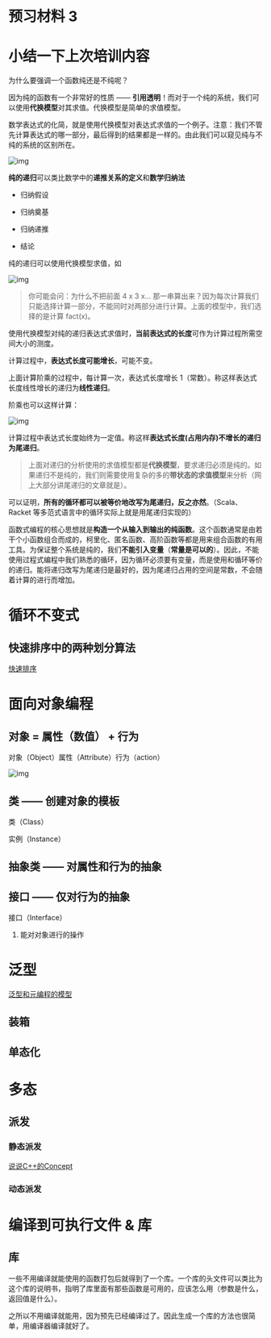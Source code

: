 # 预习材料 3

# 小结一下上次培训内容

为什么要强调一个函数纯还是不纯呢？

因为纯的函数有一个非常好的性质 —— **引用透明**！而对于一个纯的系统，我们可以使用**代换模型**对其求值。代换模型是简单的求值模型。

数学表达式的化简，就是使用代换模型对表达式求值的一个例子。注意：我们不管先计算表达式的哪一部分，最后得到的结果都是一样的。由此我们可以窥见纯与不纯的系统的区别所在。

![img](https://cdn.nlark.com/yuque/__latex/e5b069e9c5bcc313419f075a480a27ab.svg)

**纯的递归**可以类比数学中的**递推关系的定义**和**数学归纳法**

- 归纳假设
- 归纳奠基

- 归纳递推
- 结论

纯的递归可以使用代换模型求值，如

![img](https://cdn.nlark.com/yuque/__latex/40c2cc7b0098a95f6292bfbd9331cbaf.svg)

> 你可能会问：为什么不把前面 4 x 3 x... 那一串算出来？因为每次计算我们只能选择计算一部分，不能同时对两部分进行计算。上面的模型中，我们选择的是计算 fact(x)。

使用代换模型对纯的递归表达式求值时，**当前表达式的长度**可作为计算过程所需空间大小的测度。

计算过程中，**表达式长度可能增长**，可能不变。

上面计算阶乘的过程中，每计算一次，表达式长度增长 1（常数）。称这样表达式长度线性增长的递归为**线性递归**。

阶乘也可以这样计算：

![img](https://cdn.nlark.com/yuque/__latex/ea6a3f92bcb6a79eb79dc24894d180d7.svg)

计算过程中表达式长度始终为一定值。称这样**表达式长度(占用内存)不增长的递归为尾递归**。

> 上面对递归的分析使用的求值模型都是**代换模型**，要求递归必须是纯的。如果递归不是纯的，我们则需要使用复杂的多的**带状态的求值模型**来分析（网上大部分讲尾递归的文章就是）。

可以证明，**所有的循环都可以被等价地改写为尾递归，反之亦然**。（Scala、Racket 等多范式语言中的循环实际上就是用尾递归实现的）

函数式编程的核心思想就是**构造一个从输入到输出的纯函数**。这个函数通常是由若干个小函数组合而成的，柯里化、匿名函数、高阶函数等都是用来组合函数的有用工具。为保证整个系统是纯的，我们**不能引入变量**（**常量是可以的**）。因此，不能使用过程式编程中我们熟悉的循环，因为循环必须要有变量，而是使用和循环等价的递归。能将递归改写为尾递归是最好的，因为尾递归占用的空间是常数，不会随着计算的进行而增加。

# 循环不变式

## 快速排序中的两种划分算法

[快速排序](https://zhuanlan.zhihu.com/p/340520050)

# 面向对象编程

## 对象 = 属性（数值） + 行为

对象（Object）属性（Attribute）行为（action）

![img](https://cdn.nlark.com/yuque/0/2021/png/1937915/1637050428246-b5885651-ef93-4564-a7ae-d56dfcb0e4a7.png)

## 类 —— 创建对象的模板

类（Class）

实例（Instance）



## 抽象类 —— 对属性和行为的抽象



## 接口 —— 仅对行为的抽象

接口（Interface）

1. 能对对象进行的操作



# 泛型

[泛型和元编程的模型](https://zhuanlan.zhihu.com/p/287965990)

## 装箱

## 单态化

# 多态

## 派发

### 静态派发

[说说C++的Concept](https://zhuanlan.zhihu.com/p/23290464)

### 动态派发

# 编译到可执行文件 & 库

## 库

一些不用编译就能使用的函数打包后就得到了一个库。一个库的头文件可以类比为这个库的说明书，指明了库里面有那些函数是可用的，应该怎么用（参数是什么，返回值是什么）。

之所以不用编译就能用，因为预先已经编译过了。因此生成一个库的方法也很简单，用编译器编译就好了。